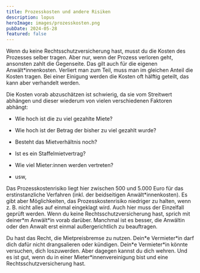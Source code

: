 ```yaml
---
title: Prozesskosten und andere Risiken
description: lopus
heroImage: images/prozesskosten.png
pubDate: 2024-05-28
featured: false
---
```

Wenn du keine Rechtsschutzversicherung hast, musst du die Kosten des Prozesses selber tragen. Aber nur, wenn der Prozess verloren geht, ansonsten zahlt die Gegenseite. Das gilt auch für die eigenen Anwält\*innenkosten. Verliert man zum Teil, muss man im gleichen Anteil die Kosten tragen. Bei einer Einigung werden die Kosten oft hälftig geteilt, das kann aber verhandelt werden.

Die Kosten vorab abzuschätzen ist schwierig, da sie vom Streitwert abhängen und dieser wiederum von vielen verschiedenen Faktoren abhängt:

*   Wie hoch ist die zu viel gezahlte Miete?
    
*   Wie hoch ist der Betrag der bisher zu viel gezahlt wurde?
    
*   Besteht das Mietverhältnis noch?
    
*   Ist es ein Staffelmietvertrag?
    
*   Wie viel Mieter:innen werden vertreten?
    
*   usw,
    

Das Prozesskostenrisiko liegt hier zwischen 500 und 5.000 Euro für das erstinstanzliche Verfahren (inkl. der beidseitigen Anwält\*innenkosten). Es gibt aber Möglichkeiten, das Prozesskostenrisiko niedriger zu halten, wenn z. B. nicht alles auf einmal eingeklagt wird. Auch hier muss der Einzelfall geprüft werden. Wenn du keine Rechtsschutzversicherung hast, sprich mit deiner\*m Anwält\*in vorab darüber. Manchmal ist es besser, die Anwältin oder den Anwalt erst einmal außergerichtlich zu beauftragen.

Du hast das Recht, die Mietpreisbremse zu nutzen. Dein\*e Vermieter\*in darf dich dafür nicht drangsalieren oder kündigen. Dein\*e Vermieter\*in könnte versuchen, dich loszuwerden. Aber dagegen kannst du dich wehren. Und es ist gut, wenn du in einer Mieter\*innenvereinigung bist und eine Rechtsschutzversicherung hast.